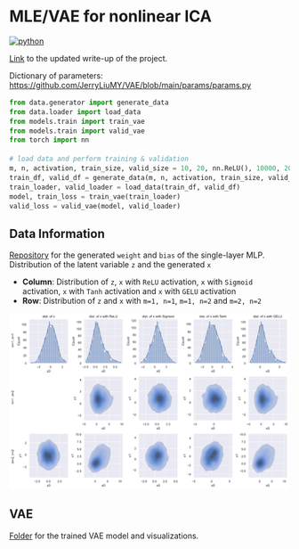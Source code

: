 # MLE/VAE for nonlinear ICA
<p>
    <a href="https://www.python.org/">
    <img src="https://img.shields.io/badge/python-v3-brightgreen.svg" alt="python"></a> &nbsp;
</p>

<a href="./__resources__/ICA/main.pdf" target="_blank">Link</a> to the updated write-up of the project.  

Dictionary of parameters: https://github.com/JerryLiuMY/VAE/blob/main/params/params.py

```python
from data.generator import generate_data
from data.loader import load_data
from models.train import train_vae
from models.train import valid_vae
from torch import nn

# load data and perform training & validation
m, n, activation, train_size, valid_size = 10, 20, nn.ReLU(), 10000, 2000
train_df, valid_df = generate_data(m, n, activation, train_size, valid_size)
train_loader, valid_loader = load_data(train_df, valid_df)
model, train_loss = train_vae(train_loader)
valid_loss = valid_vae(model, valid_loader)
```

## Data Information
<a href="https://drive.google.com/drive/folders/1Uep9CpOhQor72GXVWeb7ax2kO7O7wFco?usp=sharing" target="_blank">Repository</a> for the generated `weight` and `bias` of the single-layer MLP. Distribution of the latent variable `z` and the generated `x`
- **Column**: Distribution of `z`, `x` with `ReLU` activation, `x` with `Sigmoid` activation, `x` with `Tanh` activation and `x` with `GELU` activation
- **Row**: Distribution of `z` and `x` with `m=1, n=1`, `m=1, n=2` and `m=2, n=2`

![alt text](./__resources__/data_dist.jpg?raw=true "Title")

## VAE
<a href="https://drive.google.com/drive/folders/1HNsTgwhNfs60Dx9ef7eQuOsU6ftaono8?usp=sharing">Folder</a> for the trained VAE model and visualizations.
